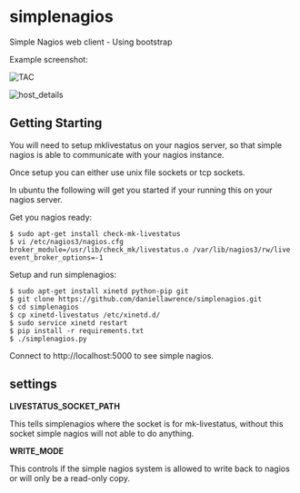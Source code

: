 simplenagios
============

Simple Nagios web client - Using bootstrap

Example screenshot:

![TAC](https://raw.github.com/daniellawrence/simplenagios/master/screenshots/tac.png "TAC")

![host_details](https://raw.github.com/daniellawrence/simplenagios/master/screenshots/localhost_host_detail.png "host_details")


Getting Starting
----------------

You will need to setup mklivestatus on your nagios server, so that simple nagios is able to communicate with your nagios instance.

Once setup you can either use unix file sockets or tcp sockets.

In ubuntu the following will get you started if your running this on your nagios server.


Get you nagios ready:

    $ sudo apt-get install check-mk-livestatus
    $ vi /etc/nagios3/nagios.cfg
    broker_module=/usr/lib/check_mk/livestatus.o /var/lib/nagios3/rw/live
    event_broker_options=-1

Setup and run simplenagios:

    $ sudo apt-get install xinetd python-pip git
    $ git clone https://github.com/daniellawrence/simplenagios.git
    $ cd simplenagios
    $ cp xinetd-livestatus /etc/xinetd.d/
    $ sudo service xinetd restart
    $ pip install -r requirements.txt
    $ ./simplenagios.py

Connect to http://localhost:5000 to see simple nagios.

settings
--------

__LIVESTATUS_SOCKET_PATH__

This tells simplenagios where the socket is for mk-livestatus, without this socket simple nagios will not able to do anything.

__WRITE_MODE__

This controls if the simple nagios system is allowed to write back to nagios or will only be a read-only copy.
